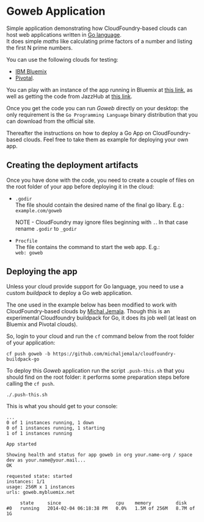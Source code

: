# Goweb Application

Simple application demonstrating how CloudFoundry-based clouds can host web applications written in [Go language](http://golang.org/).  
It does simple *maths* like calculating prime factors of a number and listing the first N prime numbers.  

You can use the following clouds for testing:  

- [IBM Bluemix](https://www.bluemix.net)  
- [Pivotal](https://run.pivotal.io).  

You can play with an instance of the app running in Bluemix at [this link](http://goweb.mybluemix.net/),
as well as getting the code from JazzHub at [this link](https://hub.jazz.net/project/mcrudele/Goweb).  

Once you get the code you can run *Goweb* directly on your desktop: the only requirement is the `Go Programming Language`
binary distribution that you can download from the official site.  

Thereafter the instructions on how to deploy a Go App on CloudFoundry-based clouds. Feel free to take them as example
for deploying your own app.  


## Creating the deployment artifacts

Once you have done with the code, you need to create a couple of files on the root folder of your app before deploying it in the cloud:  

- `.godir`  
  The file should contain the desired name of the final go libary. E.g.:  
  `example.com/goweb`  
  
  NOTE - CloudFoundry may ignore files beginning with `.`. In that case rename
  `.godir` to `_godir`  

- `Procfile`  
  The file contains the command to start the web app. E.g.:  
  `web: goweb`  


## Deploying the app

Unless your cloud provide support for Go language, you need to use a custom
*buildpack* to deploy a Go web application.  

The one used in the example below has been modified to work with CloudFoundry-based clouds by [Michal Jemala](https://github.com/michaljemala).
Though this is an experimental Cloudfoundry buildpack for Go, it does its job well (at least on Bluemix and Pivotal clouds).  

So, login to your cloud and run the `cf` command below from the root folder of your application:  

```
cf push goweb -b https://github.com/michaljemala/cloudfoundry-buildpack-go
```

To deploy this *Goweb* application run the script `.push-this.sh` that you should find on the root folder: it performs some preparation steps before
calling the `cf push`.  

```
./.push-this.sh
```

This is what you should get to your console:  

```
...
0 of 1 instances running, 1 down
0 of 1 instances running, 1 starting
1 of 1 instances running

App started

Showing health and status for app goweb in org your.name-org / space dev as your.name@your.mail...
OK

requested state: started
instances: 1/1
usage: 256M x 1 instances
urls: goweb.mybluemix.net

     state     since                    cpu    memory         disk
#0   running   2014-02-04 06:18:38 PM   0.0%   1.5M of 256M   8.7M of 1G
```
